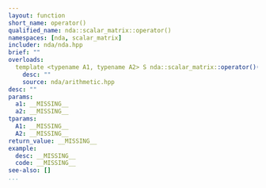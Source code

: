 ```yaml
---
layout: function
short_name: operator()
qualified_name: nda::scalar_matrix::operator()
namespaces: [nda, scalar_matrix]
includer: nda/nda.hpp
brief: ""
overloads:
  template <typename A1, typename A2> S nda::scalar_matrix::operator()(const A1 & a1, const A2 & a2)  const:
    desc: ""
    source: nda/arithmetic.hpp
desc: ""
params:
  a1: __MISSING__
  a2: __MISSING__
tparams:
  A1: __MISSING__
  A2: __MISSING__
return_value: __MISSING__
example:
  desc: __MISSING__
  code: __MISSING__
see-also: []
...
```



